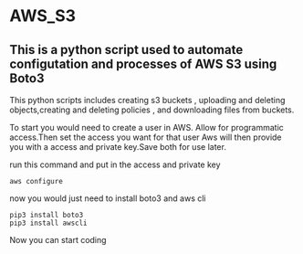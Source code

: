 # AWS_S3


## This is a python script used to automate configutation and processes of AWS S3 using Boto3 
This python scripts includes creating s3 buckets , uploading and deleting objects,creating and deleting policies , and downloading files from buckets.

To start you would need to create a user in AWS. Allow for programmatic access.Then set the access you want for that user 
Aws will then provide you with a access and private key.Save both for use later. 

run this command and put in the access and private key 

```
aws configure 

```
now you would just need to install boto3 and aws cli

```
pip3 install boto3 
pip3 install awscli

``` 

Now you can start coding 
